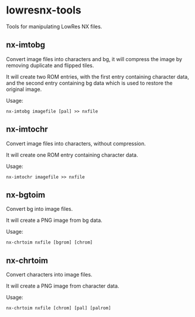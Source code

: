 # lowresnx-tools
Tools for manipulating LowRes NX files.

## nx-imtobg
Convert image files into characters and bg, it will compress the image by removing duplicate and flipped tiles.

It will create two ROM entries, with the first entry containing character data, and the second entry containing bg data which is used to restore the original image.

Usage:
```
nx-imtobg imagefile [pal] >> nxfile
```

## nx-imtochr
Convert image files into characters, without compression.

It will create one ROM entry containing character data.

Usage:
```
nx-imtochr imagefile >> nxfile
```

## nx-bgtoim
Convert bg into image files.

It will create a PNG image from bg data.

Usage:
```
nx-chrtoim nxfile [bgrom] [chrom]
```

## nx-chrtoim
Convert characters into image files.

It will create a PNG image from character data.

Usage:
```
nx-chrtoim nxfile [chrom] [pal] [palrom]
```
